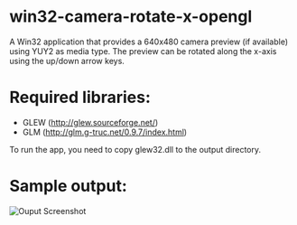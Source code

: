 # win32-camera-rotate-x-opengl
A Win32 application that provides a 640x480 camera preview (if available) using YUY2 as media type. The preview 
can be rotated along the x-axis using the up/down arrow keys.  

# Required libraries:
* GLEW (http://glew.sourceforge.net/)
* GLM (http://glm.g-truc.net/0.9.7/index.html)

To run the app, you need to copy glew32.dll to the output directory.  

# Sample output:
![Ouput Screenshot](https://github.com/idrilsilverfoot/win32-camera-rotate-x-opengl/blob/master/output-scr.png)
